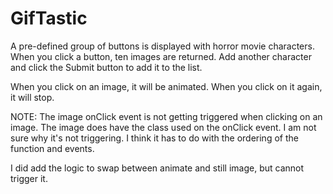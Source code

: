 # GifTastic
A pre-defined group of buttons is displayed with horror movie characters.
When you click a button, ten images are returned.
Add another character and click the Submit button to add it to the list.

When you click on an image, it will be animated.
When you click on it again, it will stop.

NOTE: The image onClick event is not getting triggered when clicking on an image.
The image does have the class used on the onClick event. I am not sure why it's not triggering.
I think it has to do with the ordering of the function and events.

I did add the logic to swap between animate and still image, but cannot trigger it.